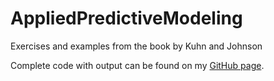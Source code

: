 # AppliedPredictiveModeling
Exercises and examples from the book by Kuhn and Johnson

Complete code with output can be found on my [GitHub page](https://nsteinhoff.github.io).
